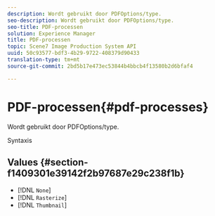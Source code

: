 ```yaml
---
description: Wordt gebruikt door PDFOptions/type.
seo-description: Wordt gebruikt door PDFOptions/type.
seo-title: PDF-processen
solution: Experience Manager
title: PDF-processen
topic: Scene7 Image Production System API
uuid: 50c93577-bdf3-4b29-9722-408379d90433
translation-type: tm+mt
source-git-commit: 2bd5b17e473ec53844b4bbcb4f13580b2d6bfaf4

---
```



# PDF-processen{#pdf-processes}

Wordt gebruikt door PDFOptions/type.

Syntaxis

## Values {#section-f1409301e39142f2b97687e29c238f1b}

* [!DNL `None`]
* [!DNL `Rasterize`]
* [!DNL `Thumbnail`]

